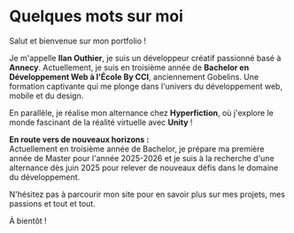 # Quelques mots sur moi

Salut et bienvenue sur mon portfolio !

Je m'appelle **Ilan Outhier**, je suis un développeur créatif passionné basé à **Annecy**. Actuellement, je suis en troisième année de **Bachelor en Développement Web à l'École By CCI**, anciennement Gobelins. Une formation captivante qui me plonge dans l'univers du développement web, mobile et du design.

En parallèle, je réalise mon alternance chez **Hyperfiction**, où j'explore le monde fascinant de la réalité virtuelle avec **Unity** !

**En route vers de nouveaux horizons :**  
Actuellement en troisième année de Bachelor, je prépare ma première année de Master pour l'année 2025-2026 et je suis à la recherche d'une alternance dès juin 2025 pour relever de nouveaux défis dans le domaine du développement.

N'hésitez pas à parcourir mon site pour en savoir plus sur mes projets, mes passions et tout et tout.

À bientôt !
